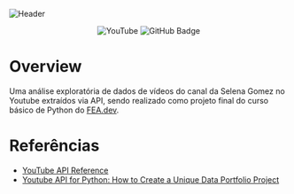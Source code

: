 ![Header](https://github.com/mariaraquelbarbosa/projetofinal-python/assets/122839919/de359a71-71af-4cec-a705-d2cc31286876)

<div align="center">

  ![YouTube](https://img.shields.io/badge/YouTube-FF0000?style=for-the-badge&logo=youtube&logoColor=white)
  ![GitHub Badge](https://img.shields.io/badge/Python-3776AB?style=for-the-badge&logo=python&logoColor=white)

</div>

# Overview
Uma análise exploratória de dados de vídeos do canal da Selena Gomez no Youtube extraídos via API, sendo realizado como projeto final do curso básico de Python do [FEA.dev](https://github.com/fea-dev-usp).

# Referências
* [YouTube API Reference](https://developers.google.com/youtube/v3/docs?hl=pt-br)
* [Youtube API for Python: How to Create a Unique Data Portfolio Project](https://www.youtube.com/watch?v=D56_Cx36oGY)
